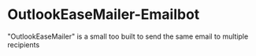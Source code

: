 # OutlookEaseMailer-Emailbot
 "OutlookEaseMailer" is a small too built to send the same email to  multiple recipients 

